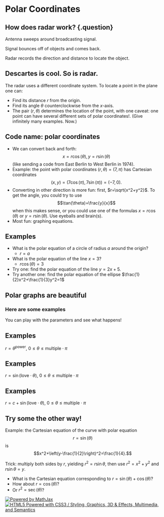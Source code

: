 Polar Coordinates
=================

How does radar work? {.question}
--------------------

Antenna sweeps around broadcasting signal.

Signal bounces off of objects and comes back.

Radar records the direction and distance to locate the object.

Descartes is cool. So is radar.
-------------------------------

The radar uses a different coordinate system. To locate a point in the
plane one can:

-   Find its distance $r$ from the origin.
-   Find its angle $\theta$ counterclockwise from the $x$-axis.
-   The pair $(r,\theta)$ determines the location of the point, with
    one caveat: one point can have several different sets of polar
    coordinates!. (Give infinitely many examples. Now.)

Code name: polar coordinates
----------------------------

-   We can convert back and forth: $$x=r\cos(\theta),
    y=r\sin(\theta)$$ (like sending a code from East Berlin to West
    Berlin in 1974).
-   Example: the point with polar coordinates $(r,\theta)=(7,\pi)$
    has Cartesian coordinates
    $$(x,y)=(7\cos(\pi),7\sin(\pi))=(-7,0).$$
-   Converting in other direction is more fun: first,
    $r=\sqrt{x^2+y^2}$. To get the angle, you could try to use
    $$\tan(\theta)=\frac{y}{x}$$ when this makes sense, or you
    could use one of the formulas $x=r\cos(\theta)$ or
    $y=r\sin(\theta)$. Use eyeballs and brain(s).
-   Most fun: graphing equations.

Examples
--------

-   What is the polar equation of a circle of radius $a$ around the
    origin?
    -   $r=a$
-   What is the polar equation of the line $x=3$?
    -   $r\cos(\theta)=3$
-   Try one: find the polar equation of the line $y=2x+5$.
-   Try another one: find the polar equation of the ellipse
    $\frac{1}{2}x^2+\frac{1}{3}y^2=1$

Polar graphs are beautiful
--------------------------

### Here are some examples

You can play with the parameters and see what happens!

Examples
--------

$r=\theta^{\textrm{power}}$, $0\leq\theta\leq
\textrm{multiple}\cdot\pi$

Examples
--------

$r=\sin(\textrm{love}\cdot\theta)$, $0\leq\theta\leq
\textrm{multiple}\cdot\pi$

Examples
--------

$r=c+\sin(\textrm{love}\cdot\theta)$, $0\leq\theta\leq
\textrm{multiple}\cdot\pi$

Try some the other way!
-----------------------

Example: the Cartesian equation of the curve with polar equation
$$r=\sin(\theta)$$ is
$$x^2+\left(y-\frac{1}{2}\right)^2=\frac{1}{4}.$$

Trick: multiply both sides by $r$, yielding $r^2=r\sin\theta$,
then use $r^2=x^2+y^2$ and $r\sin\theta=y$.

-   What is the Cartesian equation corresponding to
    $r=\sin(\theta)+\cos(\theta)$?
-   How about $r=\cos(\theta)$?
-   Or $r^2=\sec(\theta)$?

[![Powered by
MathJax](http://www.mathjax.org/badge.gif "Powered by MathJax")](http://www.mathjax.org/)
[![HTML5 Powered with CSS3 / Styling, Graphics, 3D & Effects,
Multimedia, and
Semantics](http://www.w3.org/html/logo/badge/html5-badge-h-css3-graphics-multimedia-semantics.png "HTML5 Powered with CSS3 / Styling, Graphics, 3D & Effects, Multimedia, and Semantics")](http://www.w3.org/html/logo/)

